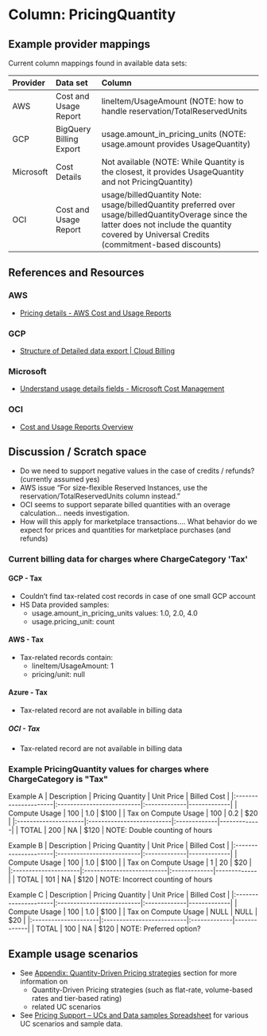 # Column: PricingQuantity

## Example provider mappings

Current column mappings found in available data sets:

| Provider  | Data set                     | Column                   |
|:----------|:-----------------------------|:-------------------------|
| AWS       | Cost and Usage Report        | lineItem/UsageAmount (NOTE: how to handle reservation/TotalReservedUnits|
| GCP       | BigQuery Billing Export      | usage.amount_in_pricing_units (NOTE: usage.amount provides UsageQuantity) |
| Microsoft | Cost Details                 | Not available (NOTE: While Quantity is the closest, it provides UsageQuantity and not PricingQuantity) |
| OCI       | Cost and Usage Report        | usage/billedQuantity  Note: usage/billedQuantity preferred over usage/billedQuantityOverage since the latter does not include the quantity covered by Universal Credits (commitment-based discounts) |

## References and Resources

### AWS

* [Pricing details - AWS Cost and Usage Reports](https://docs.aws.amazon.com/cur/latest/userguide/pricing-columns.html)

### GCP

* [Structure of Detailed data export | Cloud Billing](https://cloud.google.com/billing/docs/how-to/export-data-bigquery-tables/detailed-usage)

### Microsoft

* [Understand usage details fields - Microsoft Cost Management](https://learn.microsoft.com/en-us/azure/cost-management-billing/automate/understand-usage-details-fields)

### OCI

* [Cost and Usage Reports Overview](https://docs.oracle.com/en-us/iaas/Content/Billing/Concepts/usagereportsoverview.htm)

## Discussion / Scratch space

* Do we need to support negative values in the case of credits / refunds? (currently assumed yes)
* AWS issue “For size-flexible Reserved Instances, use the reservation/TotalReservedUnits column instead.”
* OCI seems to support separate billed quantities with an overage calculation… needs investigation.
* How will this apply for marketplace transactions…. What behavior do we expect for prices and quantities for marketplace purchases (and refunds)

### Current billing data for charges where ChargeCategory 'Tax'

#### GCP - Tax

* Couldn’t find tax-related cost records in case of one small GCP account
* HS Data provided samples:
  * usage.amount_in_pricing_units values: 1.0, 2.0, 4.0
  * usage.pricing_unit: count

#### AWS - Tax

* Tax-related records contain:
  * lineItem/UsageAmount: 1
  * pricing/unit: null

#### Azure - Tax

* Tax-related record are not available in billing data

##### OCI - Tax

* Tax-related record are not available in billing data

### Example PricingQuantity values for charges where ChargeCategory is "Tax"

Example A
| Description          | Pricing Quantity          | Unit Price   | Billed Cost |
|:---------------------|:--------------------------|:-------------|-------------|
| Compute Usage        | 100                       | 1.0          | $100        |
| Tax on Compute Usage | 100                       | 0.2          | $20         |
|:---------------------|:--------------------------|:-------------|-------------|
| TOTAL                | 200                       | NA           | $120        |
NOTE: Double counting of hours

Example B
| Description          | Pricing Quantity          | Unit Price   | Billed Cost |
|:---------------------|:--------------------------|:-------------|-------------|
| Compute Usage        | 100                       | 1.0          | $100        |
| Tax on Compute Usage | 1                         | 20           | $20         |
|:---------------------|:--------------------------|:-------------|-------------|
| TOTAL                | 101                       | NA           | $120        |
NOTE: Incorrect counting of hours

Example C
| Description          | Pricing Quantity          | Unit Price   | Billed Cost |
|:---------------------|:--------------------------|:-------------|-------------|
| Compute Usage        | 100                       | 1.0          | $100        |
| Tax on Compute Usage | NULL                      | NULL         | $20         |
|:---------------------|:--------------------------|:-------------|-------------|
| TOTAL                | 100                       | NA           | $120        |
NOTE: Preferred option?

## Example usage scenarios

* See [Appendix: Quantity-Driven Pricing strategies](../appendix/quantity_driven_pricing_strategies.md) section for more information on
  * Quantity-Driven Pricing strategies (such as flat-rate, volume-based rates and tier-based rating)
  * related UC scenarios
* See [Pricing Support – UCs and Data samples Spreadsheet](https://docs.google.com/spreadsheets/d/1AZ-vtkKeKwYc8rqhxP1zMTnAVAS-svmWQQmr8cpv-IM/edit#gid=117987709) for various UC scenarios and sample data.
